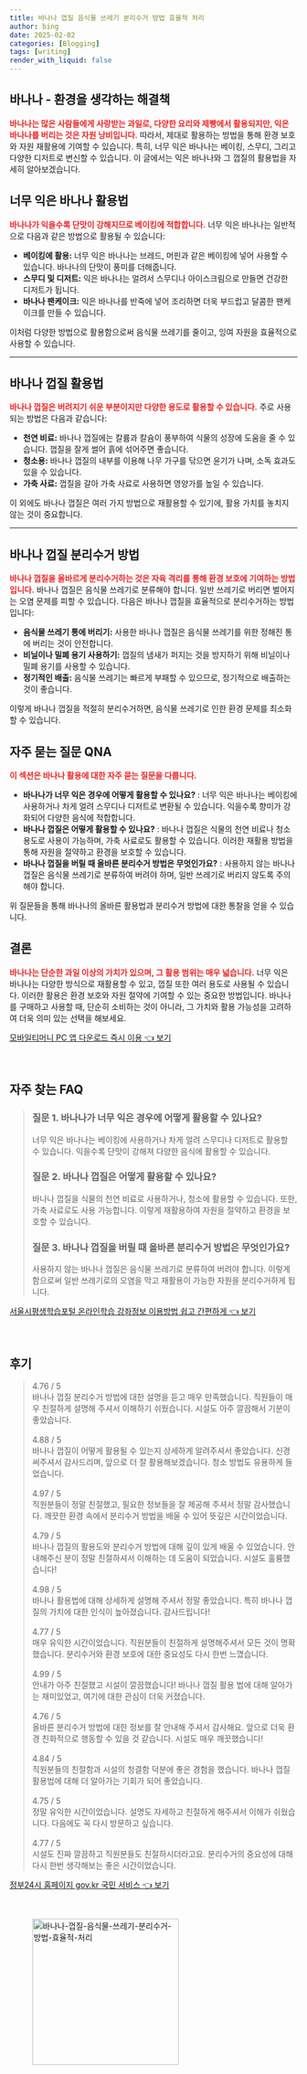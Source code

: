 ```yaml
---
title: 바나나 껍질 음식물 쓰레기 분리수거 방법 효율적 처리
author: bing
date: 2025-02-02
categories: [Blogging]
tags: [writing]
render_with_liquid: false
---
```



<h2 id='바나나-환경을-생각하는-해결책'>바나나 - 환경을 생각하는 해결책</h2>

<p><b><span style="color: #ee2323;">바나나는 많은 사람들에게 사랑받는 과일로, 다양한 요리와 제빵에서 활용되지만, 익은 바나나를 버리는 것은 자원 낭비입니다.</span></b> 따라서, 제대로 활용하는 방법을 통해 환경 보호와 자원 재활용에 기여할 수 있습니다. 특히, 너무 익은 바나나는 베이킹, 스무디, 그리고 다양한 디저트로 변신할 수 있습니다. 이 글에서는 익은 바나나와 그 껍질의 활용법을 자세히 알아보겠습니다.</p>

<h2 id='너무-익은-바나나-활용법'>너무 익은 바나나 활용법</h2>

<p><b><span style="color: #ee2323;">바나나가 익을수록 단맛이 강해지므로 베이킹에 적합합니다.</span></b> 너무 익은 바나나는 일반적으로 다음과 같은 방법으로 활용될 수 있습니다:</p>

<ul>
    <li><b>베이킹에 활용:</b> 너무 익은 바나나는 브레드, 머핀과 같은 베이킹에 넣어 사용할 수 있습니다. 바나나의 단맛이 풍미를 더해줍니다.</li>
    <li><b>스무디 및 디저트:</b> 익은 바나나는 얼려서 스무디나 아이스크림으로 만들면 건강한 디저트가 됩니다.</li>
    <li><b>바나나 팬케이크:</b> 익은 바나나를 반죽에 넣어 조리하면 더욱 부드럽고 달콤한 팬케이크를 만들 수 있습니다.</li>
</ul>

<p>이처럼 다양한 방법으로 활용함으로써 음식물 쓰레기를 줄이고, 잉여 자원을 효율적으로 사용할 수 있습니다.</p>

<hr />

<h2 id='바나나-껍질-활용법'>바나나 껍질 활용법</h2>

<p><b><span style="color: #ee2323;">바나나 껍질은 버려지기 쉬운 부분이지만 다양한 용도로 활용할 수 있습니다.</span></b> 주로 사용되는 방법은 다음과 같습니다:</p>

<ul>
    <li><b>천연 비료:</b> 바나나 껍질에는 칼륨과 칼슘이 풍부하여 식물의 성장에 도움을 줄 수 있습니다. 껍질을 잘게 썰어 흙에 섞어주면 좋습니다.</li>
    <li><b>청소용:</b> 바나나 껍질의 내부를 이용해 나무 가구를 닦으면 윤기가 나며, 소독 효과도 있을 수 있습니다.</li>
    <li><b>가축 사료:</b> 껍질을 갈아 가축 사료로 사용하면 영양가를 높일 수 있습니다.</li>
</ul>

<p>이 외에도 바나나 껍질은 여러 가지 방법으로 재활용할 수 있기에, 활용 가치를 놓치지 않는 것이 중요합니다.</p>

<hr />

<h2 id='바나나-껍질-분리수거-방법'>바나나 껍질 분리수거 방법</h2>

<p><b><span style="color: #ee2323;">바나나 껍질을 올바르게 분리수거하는 것은 자육 격리를 통해 환경 보호에 기여하는 방법입니다.</span></b> 바나나 껍질은 음식물 쓰레기로 분류해야 합니다. 일반 쓰레기로 버리면 벌어지는 오염 문제를 피할 수 있습니다. 다음은 바나나 껍질을 효율적으로 분리수거하는 방법입니다:</p>

<ul>
    <li><b>음식물 쓰레기 통에 버리기:</b> 사용한 바나나 껍질은 음식물 쓰레기를 위한 정해진 통에 버리는 것이 안전합니다.</li>
    <li><b>비닐이나 밀폐 용기 사용하기:</b> 껍질의 냄새가 퍼지는 것을 방지하기 위해 비닐이나 밀폐 용기를 사용할 수 있습니다.</li>
    <li><b>정기적인 배출:</b> 음식물 쓰레기는 빠르게 부패할 수 있으므로, 정기적으로 배출하는 것이 좋습니다.</li>
</ul>

<p>이렇게 바나나 껍질을 적절히 분리수거하면, 음식물 쓰레기로 인한 환경 문제를 최소화할 수 있습니다.</p>

<h2 id='자주-묻는-질문-QNA'>자주 묻는 질문 QNA</h2>

<p><b><span style="color: #ee2323;">이 섹션은 바나나 활용에 대한 자주 묻는 질문을 다룹니다.</span></b></p>

<ul>
    <li><b>바나나가 너무 익은 경우에 어떻게 활용할 수 있나요?</b> : 너무 익은 바나나는 베이킹에 사용하거나 차게 얼려 스무디나 디저트로 변환될 수 있습니다. 익을수록 향미가 강화되어 다양한 음식에 적합합니다.</li>
    <li><b>바나나 껍질은 어떻게 활용할 수 있나요?</b> : 바나나 껍질은 식물의 천연 비료나 청소 용도로 사용이 가능하며, 가축 사료로도 활용할 수 있습니다. 이러한 재활용 방법을 통해 자원을 절약하고 환경을 보호할 수 있습니다.</li>
    <li><b>바나나 껍질을 버릴 때 올바른 분리수거 방법은 무엇인가요?</b> : 사용하지 않는 바나나 껍질은 음식물 쓰레기로 분류하여 버려야 하며, 일반 쓰레기로 버리지 않도록 주의해야 합니다.</li>
</ul>

<p>위 질문들을 통해 바나나의 올바른 활용법과 분리수거 방법에 대한 통찰을 얻을 수 있습니다.</p>

<h2 id='결론'>결론</h2>

<p><b><span style="color: #ee2323;">바나나는 단순한 과일 이상의 가치가 있으며, 그 활용 범위는 매우 넓습니다.</span></b> 너무 익은 바나나는 다양한 방식으로 재활용할 수 있고, 껍질 또한 여러 용도로 사용될 수 있습니다. 이러한 활용은 환경 보호와 자원 절약에 기여할 수 있는 중요한 방법입니다. 바나나를 구매하고 사용할 때, 단순히 소비하는 것이 아니라, 그 가치와 활용 가능성을 고려하여 더욱 의미 있는 선택을 해보세요.</p>


<p><a class="click-button" title="모바일티머니 PC 앱 다운로드 즉시 이용" href="https://greenforu.github.io/posts/%EB%AA%A8%EB%B0%94%EC%9D%BC%ED%8B%B0%EB%A8%B8%EB%8B%88-PC-%EC%95%B1-%EB%8B%A4%EC%9A%B4%EB%A1%9C%EB%93%9C-%EC%A6%89%EC%8B%9C-%EC%9D%B4%EC%9A%A9/" rel="dofollow">모바일티머니 PC 앱 다운로드 즉시 이용 👈 보기</a></p><br>
<h2 id='자주_찾는_FAQ'>자주 찾는 FAQ</h2>
<div itemscope="" itemtype="https://schema.org/FAQPage"> 
<blockquote> 
<div itemscope="" itemprop="mainEntity" itemtype="https://schema.org/Question"> 
<h3 itemprop="name">질문 1. 바나나가 너무 익은 경우에 어떻게 활용할 수 있나요?</h3> 
<div itemscope="" itemprop="acceptedAnswer" itemtype="https://schema.org/Answer"> 
<span itemprop="text"> 
<p>너무 익은 바나나는 베이킹에 사용하거나 차게 얼려 스무디나 디저트로 활용할 수 있습니다. 익을수록 단맛이 강해져 다양한 음식에 활용할 수 있습니다.</p> 
</span> 
</div> 
</div> 

<div itemscope="" itemprop="mainEntity" itemtype="https://schema.org/Question"> 
<h3 itemprop="name">질문 2. 바나나 껍질은 어떻게 활용할 수 있나요?</h3> 
<div itemscope="" itemprop="acceptedAnswer" itemtype="https://schema.org/Answer"> 
<span itemprop="text"> 
<p>바나나 껍질을 식물의 천연 비료로 사용하거나, 청소에 활용할 수 있습니다. 또한, 가축 사료로도 사용 가능합니다. 이렇게 재활용하여 자원을 절약하고 환경을 보호할 수 있습니다.</p> 
</span> 
</div> 
</div> 

<div itemscope="" itemprop="mainEntity" itemtype="https://schema.org/Question"> 
<h3 itemprop="name">질문 3. 바나나 껍질을 버릴 때 올바른 분리수거 방법은 무엇인가요?</h3> 
<div itemscope="" itemprop="acceptedAnswer" itemtype="https://schema.org/Answer"> 
<span itemprop="text"> 
<p>사용하지 않는 바나나 껍질은 음식물 쓰레기로 분류하여 버려야 합니다. 이렇게 함으로써 일반 쓰레기로의 오염을 막고 재활용이 가능한 자원을 분리수거하게 됩니다.</p> 
</span> 
</div> 
</div> 
</blockquote> 
</div>
<p><a class="click-button" title="서울시평생학습포털 온라인학습 강좌정보 이용방법 쉽고 간편하게" href="https://greenforu.github.io/posts/%EC%84%9C%EC%9A%B8%EC%8B%9C%ED%8F%89%EC%83%9D%ED%95%99%EC%8A%B5%ED%8F%AC%ED%84%B8-%EC%98%A8%EB%9D%BC%EC%9D%B8%ED%95%99%EC%8A%B5-%EA%B0%95%EC%A2%8C%EC%A0%95%EB%B3%B4-%EC%9D%B4%EC%9A%A9%EB%B0%A9%EB%B2%95-%EC%89%BD%EA%B3%A0-%EA%B0%84%ED%8E%B8%ED%95%98%EA%B2%8C/" rel="dofollow">서울시평생학습포털 온라인학습 강좌정보 이용방법 쉽고 간편하게 👈 보기</a></p><br>
<h2 id='후기'>후기</h2>
<div itemscope itemtype="https://schema.org/Product">
  <blockquote>
  <div itemprop="review" itemscope itemtype="https://schema.org/Review">
      <div itemprop="reviewRating" itemscope itemtype="https://schema.org/Rating"> <span itemprop="ratingValue">4.76</span> / <span itemprop="bestRating">5</span> </div>
      <span itemprop="reviewBody">바나나 껍질 분리수거 방법에 대한 설명을 듣고 매우 만족했습니다. 직원들이 매우 친절하게 설명해 주셔서 이해하기 쉬웠습니다. 시설도 아주 깔끔해서 기분이 좋았습니다.</span>
  </div>
  <br>
  <div itemprop="review" itemscope itemtype="https://schema.org/Review">
      <div itemprop="reviewRating" itemscope itemtype="https://schema.org/Rating"> <span itemprop="ratingValue">4.88</span> / <span itemprop="bestRating">5</span> </div>
      <span itemprop="reviewBody">바나나 껍질이 어떻게 활용될 수 있는지 상세하게 알려주셔서 좋았습니다. 신경 써주셔서 감사드리며, 앞으로 더 잘 활용해보겠습니다. 청소 방법도 유용하게 들었습니다.</span>
  </div>
  <br>
  <div itemprop="review" itemscope itemtype="https://schema.org/Review">
      <div itemprop="reviewRating" itemscope itemtype="https://schema.org/Rating"> <span itemprop="ratingValue">4.97</span> / <span itemprop="bestRating">5</span> </div>
      <span itemprop="reviewBody">직원분들이 정말 친절했고, 필요한 정보들을 잘 제공해 주셔서 정말 감사했습니다. 깨끗한 환경 속에서 분리수거 방법을 배울 수 있어 뜻깊은 시간이었습니다.</span>
  </div>
  <br>
  <div itemprop="review" itemscope itemtype="https://schema.org/Review">
      <div itemprop="reviewRating" itemscope itemtype="https://schema.org/Rating"> <span itemprop="ratingValue">4.79</span> / <span itemprop="bestRating">5</span> </div>
      <span itemprop="reviewBody">바나나 껍질의 활용도와 분리수거 방법에 대해 깊이 있게 배울 수 있었습니다. 안내해주신 분이 정말 친절하셔서 이해하는 데 도움이 되었습니다. 시설도 훌륭했습니다!</span>
  </div>
  <br>
  <div itemprop="review" itemscope itemtype="https://schema.org/Review">
      <div itemprop="reviewRating" itemscope itemtype="https://schema.org/Rating"> <span itemprop="ratingValue">4.98</span> / <span itemprop="bestRating">5</span> </div>
      <span itemprop="reviewBody">바나나 활용법에 대해 상세하게 설명해 주셔서 정말 좋았습니다. 특히 바나나 껍질의 가치에 대한 인식이 높아졌습니다. 감사드립니다!</span>
  </div>
  <br>
  <div itemprop="review" itemscope itemtype="https://schema.org/Review">
      <div itemprop="reviewRating" itemscope itemtype="https://schema.org/Rating"> <span itemprop="ratingValue">4.77</span> / <span itemprop="bestRating">5</span> </div>
      <span itemprop="reviewBody">매우 유익한 시간이었습니다. 직원분들이 친절하게 설명해주셔서 모든 것이 명확했습니다. 분리수거와 환경 보호에 대한 중요성도 다시 한번 느꼈습니다.</span>
  </div>
  <br>
  <div itemprop="review" itemscope itemtype="https://schema.org/Review">
      <div itemprop="reviewRating" itemscope itemtype="https://schema.org/Rating"> <span itemprop="ratingValue">4.99</span> / <span itemprop="bestRating">5</span> </div>
      <span itemprop="reviewBody">안내가 아주 친절했고 시설이 깔끔했습니다! 바나나 껍질 활용 법에 대해 알아가는 재미있었고, 여기에 대한 관심이 더욱 커졌습니다.</span>
  </div>
  <br>
  <div itemprop="review" itemscope itemtype="https://schema.org/Review">
      <div itemprop="reviewRating" itemscope itemtype="https://schema.org/Rating"> <span itemprop="ratingValue">4.76</span> / <span itemprop="bestRating">5</span> </div>
      <span itemprop="reviewBody">올바른 분리수거 방법에 대한 정보를 잘 안내해 주셔서 감사해요. 앞으로 더욱 환경 친화적으로 행동할 수 있을 것 같습니다. 시설도 매우 깨끗했습니다!</span>
  </div>
  <br>
  <div itemprop="review" itemscope itemtype="https://schema.org/Review">
      <div itemprop="reviewRating" itemscope itemtype="https://schema.org/Rating"> <span itemprop="ratingValue">4.84</span> / <span itemprop="bestRating">5</span> </div>
      <span itemprop="reviewBody">직원분들의 친절함과 시설의 청결함 덕분에 좋은 경험을 했습니다. 바나나 껍질 활용법에 대해 더 알아가는 기회가 되어 좋았습니다.</span>
  </div>
  <br>
  <div itemprop="review" itemscope itemtype="https://schema.org/Review">
      <div itemprop="reviewRating" itemscope itemtype="https://schema.org/Rating"> <span itemprop="ratingValue">4.75</span> / <span itemprop="bestRating">5</span> </div>
      <span itemprop="reviewBody">정말 유익한 시간이었습니다. 설명도 자세하고 친절하게 해주셔서 이해가 쉬웠습니다. 다음에도 꼭 다시 방문하고 싶습니다.</span>
  </div>
  <br>
  <div itemprop="review" itemscope itemtype="https://schema.org/Review">
      <div itemprop="reviewRating" itemscope itemtype="https://schema.org/Rating"> <span itemprop="ratingValue">4.77</span> / <span itemprop="bestRating">5</span> </div>
      <span itemprop="reviewBody">시설도 진짜 깔끔하고 직원분들도 친절하시더라고요. 분리수거의 중요성에 대해 다시 한번 생각해보는 좋은 시간이었습니다.</span>
  </div>
  </blockquote>
</div>
<p><a class="click-button" title="정부24시 홈페이지 gov.kr 국민 서비스" href="https://greenforu.github.io/posts/%EC%A0%95%EB%B6%8024%EC%8B%9C-%ED%99%88%ED%8E%98%EC%9D%B4%EC%A7%80-gov.kr-%EA%B5%AD%EB%AF%BC-%EC%84%9C%EB%B9%84%EC%8A%A4/" rel="dofollow">정부24시 홈페이지 gov.kr 국민 서비스 👈 보기</a></p><br>
<figure class="image"><img src="https://greenforu.github.io/assets/img/thumbnail/바나나-껍질-음식물-쓰레기-분리수거-방법-효율적-처리.webp" alt="바나나-껍질-음식물-쓰레기-분리수거-방법-효율적-처리" width="256" height="256"></figure>